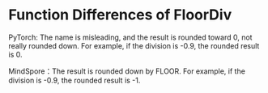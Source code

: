 ﻿# Function Differences of FloorDiv

PyTorch: The name is misleading, and the result is rounded toward 0, not really rounded down. For example, if the division is -0.9, the rounded result is 0.

MindSpore：The result is rounded down by FLOOR. For example, if the division is -0.9, the rounded result is -1.
